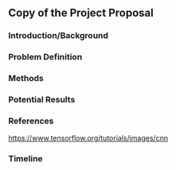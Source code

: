 ## Copy of the Project Proposal

### Introduction/Background


### Problem Definition

### Methods


### Potential Results


### References
https://www.tensorflow.org/tutorials/images/cnn


### Timeline

